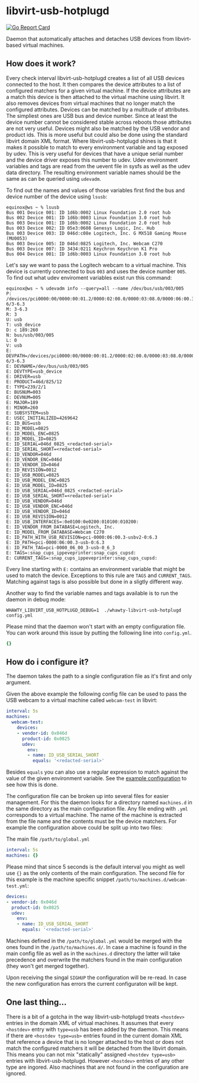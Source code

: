 # libvirt-usb-hotplugd

[![Go Report Card](https://goreportcard.com/badge/github.com/whawty/libvirt-usb-hotplugd)](https://goreportcard.com/report/github.com/whawty/libvirt-usb-hotplugd)

Daemon that automatically attaches and detaches USB devices from
libvirt-based virtual machines.

## How does it work?

Every check interval libvirt-usb-hotplugd creates a list of all USB
devices connected to the host. It then compares the device attributes
to a list of configured matchers for a given virtual machine. If the
device attributes are a match this device is then attached to the
virtual machine using libvirt. It also removes devices from virtual
machines that no longer match the configured attributes.
Devices can be matched by a multitude of attributes. The simpliest
ones are USB bus and device number. Since at least the device number
cannot be considered stable across reboots those attributes are not
very useful. Devices might also be matched by the USB vendor and
product ids. This is more useful but could also be done using the
standard libvirt domain XML format. Where libvirt-usb-hotplugd shines
is that it makes it possible to match to every environment variable
and tag exposed by udev. This is very useful for devices that have
a unique serial number and the device driver exposes this number to
udev.
Udev environment variables and tags are read from the uevent file in
sysfs as well as the udev data directory. The resulting environment
variable names should be the same as can be queried using `udevadm`.

To find out the names and values of those variables first find the
bus and device number of the device using `lsusb`:

```
equinox@ws ~ % lsusb
Bus 001 Device 001: ID 1d6b:0002 Linux Foundation 2.0 root hub
Bus 002 Device 001: ID 1d6b:0003 Linux Foundation 3.0 root hub
Bus 003 Device 001: ID 1d6b:0002 Linux Foundation 2.0 root hub
Bus 003 Device 002: ID 05e3:0608 Genesys Logic, Inc. Hub
Bus 003 Device 003: ID 046d:c08e Logitech, Inc. G MX518 Gaming Mouse (MU0053)
Bus 003 Device 005: ID 046d:0825 Logitech, Inc. Webcam C270
Bus 003 Device 007: ID 3434:0211 Keychron Keychron K1 Pro
Bus 004 Device 001: ID 1d6b:0003 Linux Foundation 3.0 root hub
```

Let's say we want to pass the Logitech webcam to a virtual machine.
This device is currently connected to bus `003` and uses the device
number `005`. To find out what udev enviroment variables exist run this
command:

```
equinox@ws ~ % udevadm info --query=all --name /dev/bus/usb/003/005
P: /devices/pci0000:00/0000:00:01.2/0000:02:00.0/0000:03:08.0/0000:06:00.3/usb3/3-6/3-6.3
M: 3-6.3
R: 3
U: usb
T: usb_device
D: c 189:260
N: bus/usb/003/005
L: 0
V: usb
E: DEVPATH=/devices/pci0000:00/0000:00:01.2/0000:02:00.0/0000:03:08.0/0000:06:00.3/usb3/3-6/3-6.3
E: DEVNAME=/dev/bus/usb/003/005
E: DEVTYPE=usb_device
E: DRIVER=usb
E: PRODUCT=46d/825/12
E: TYPE=239/2/1
E: BUSNUM=003
E: DEVNUM=005
E: MAJOR=189
E: MINOR=260
E: SUBSYSTEM=usb
E: USEC_INITIALIZED=4269642
E: ID_BUS=usb
E: ID_MODEL=0825
E: ID_MODEL_ENC=0825
E: ID_MODEL_ID=0825
E: ID_SERIAL=046d_0825_<redacted-serial>
E: ID_SERIAL_SHORT=<redacted-serial>
E: ID_VENDOR=046d
E: ID_VENDOR_ENC=046d
E: ID_VENDOR_ID=046d
E: ID_REVISION=0012
E: ID_USB_MODEL=0825
E: ID_USB_MODEL_ENC=0825
E: ID_USB_MODEL_ID=0825
E: ID_USB_SERIAL=046d_0825_<redacted-serial>
E: ID_USB_SERIAL_SHORT=<redacted-serial>
E: ID_USB_VENDOR=046d
E: ID_USB_VENDOR_ENC=046d
E: ID_USB_VENDOR_ID=046d
E: ID_USB_REVISION=0012
E: ID_USB_INTERFACES=:0e0100:0e0200:010100:010200:
E: ID_VENDOR_FROM_DATABASE=Logitech, Inc.
E: ID_MODEL_FROM_DATABASE=Webcam C270
E: ID_PATH_WITH_USB_REVISION=pci-0000:06:00.3-usbv2-0:6.3
E: ID_PATH=pci-0000:06:00.3-usb-0:6.3
E: ID_PATH_TAG=pci-0000_06_00_3-usb-0_6_3
E: TAGS=:snap_cups_ippeveprinter:snap_cups_cupsd:
E: CURRENT_TAGS=:snap_cups_ippeveprinter:snap_cups_cupsd:
```

Every line starting with `E:` contains an environment variable that might
be used to match the device. Exceptions to this rule are `TAGS` and
`CURRENT_TAGS`. Matching against tags is also possible but done in a sligtly
different way.

Another way to find the variable names and tags available is to run the daemon
in debug mode:

```
WHAWTY_LIBVIRT_USB_HOTPLUGD_DEBUG=1  ./whawty-libvirt-usb-hotplugd config.yml
```

Please mind that the daemon won't start with an empty configuration file. You
can work around this issue by putting the following line into `config.yml`.

```yaml
{}
```


## How do i configure it?

The daemon takes the path to a single configuration file as it's first
and only argument.

Given the above example the following config file can be used to
pass the USB webcam to a virtual machine called `webcam-test` in libvirt:

```yaml
interval: 5s
machines:
  webcam-test:
    devices:
    - vendor-id: 0x046d
      product-id: 0x0825
      udev:
        env:
        - name: ID_USB_SERIAL_SHORT
          equals: '<redacted-serial>'
```

Besides `equals` you can also use a regular expression to match against
the value of the given environment variable. See the [example configuration](sample-config.yml)
to see how this is done.

The configuration file can be broken up into several files for easier management. For
this the daemon looks for a directory named `machines.d` in the same directory as the main
configuration file. Any file ending with `.yml` corresponds to a virtual machine. The name
of the machine is extracted from the file name and the contents must be the device matchers.
For example the configuration above could be split up into two files:

The main file `/path/to/global.yml`

```yaml
interval: 5s
machines: {}
```
Please mind that since 5 seconds is the default interval you might as well use `{}` as
the only contents of the main configuration.
The second file for this example is the machine specific snippet `/path/to/machines.d/webcam-test.yml`:

```yaml
devices:
- vendor-id: 0x046d
  product-id: 0x0825
  udev:
    env:
    - name: ID_USB_SERIAL_SHORT
      equals: '<redacted-serial>'
```

Machines defined in the `/path/to/global.yml` would be merged with the ones found in the
`/path/to/machines.d/`. In case a machine is found in the main config file as well as in
the `machines.d` directory the latter will take precedence and overwrite the matchers
found in the main configuration (they won't get merged together).

Upon receiving the singal `SIGHUP` the configuration will be re-read. In case the
new configuration has errors the current configuraton will be kept.


## One last thing...

There is a bit of a gotcha in the way libvirt-usb-hotplugd treats `<hostdev>` entries in the
domain XML of virtual machines. It assumes that every `<hostdev>` entry with `type=usb` has been
added by the daemon. This means if there are `<hostdev type=usb>` entries found in the current
domain XML that reference a device that is no longer attached to the host or does not match the
configured matchers it will be detached from the libvirt domain. This means you can not mix
"statically" assigned `<hostdev type=usb>` entries with libvirt-usb-hotplugd. However `<hostdev>`
entries of any other type are ingored. Also machines that are not found in the configuration are
ignored.
